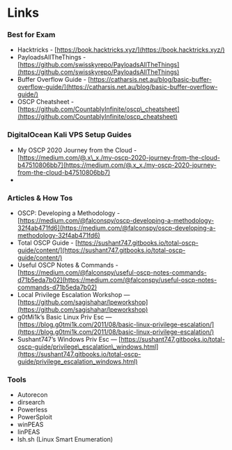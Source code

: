 # Links

### Best for Exam

* Hacktricks - [https://book.hacktricks.xyz/](https://book.hacktricks.xyz/)
* PayloadsAllTheThings - [https://github.com/swisskyrepo/PayloadsAllTheThings](https://github.com/swisskyrepo/PayloadsAllTheThings)
* Buffer Overflow Guide - [https://catharsis.net.au/blog/basic-buffer-overflow-guide/](https://catharsis.net.au/blog/basic-buffer-overflow-guide/)
* OSCP Cheatsheet - [https://github.com/CountablyInfinite/oscp\_cheatsheet](https://github.com/CountablyInfinite/oscp_cheatsheet)

### DigitalOcean Kali VPS Setup Guides

* My OSCP 2020 Journey from the Cloud - [https://medium.com/@.x\_x./my-oscp-2020-journey-from-the-cloud-b47510806bb7](https://medium.com/@.x_x./my-oscp-2020-journey-from-the-cloud-b47510806bb7)
* 
### Articles & How Tos

* OSCP: Developing a Methodology - [https://medium.com/@falconspy/oscp-developing-a-methodology-32f4ab471fd6](https://medium.com/@falconspy/oscp-developing-a-methodology-32f4ab471fd6)
* Total OSCP Guide - [https://sushant747.gitbooks.io/total-oscp-guide/content/](https://sushant747.gitbooks.io/total-oscp-guide/content/)
* Useful OSCP Notes & Commands - [https://medium.com/@falconspy/useful-oscp-notes-commands-d71b5eda7b02](https://medium.com/@falconspy/useful-oscp-notes-commands-d71b5eda7b02)
* Local Privilege Escalation Workshop — [https://github.com/sagishahar/lpeworkshop](https://github.com/sagishahar/lpeworkshop)
* g0tMi1k’s Basic Linux Priv Esc — [https://blog.g0tmi1k.com/2011/08/basic-linux-privilege-escalation/](https://blog.g0tmi1k.com/2011/08/basic-linux-privilege-escalation/)
* Sushant747’s Windows Priv Esc — [https://sushant747.gitbooks.io/total-oscp-guide/privilege\_escalation\_windows.html](https://sushant747.gitbooks.io/total-oscp-guide/privilege_escalation_windows.html)

### Tools

* Autorecon
* dirsearch
* Powerless
* PowerSploit
* winPEAS
* linPEAS
* lsh.sh \(Linux Smart Enumeration\)



